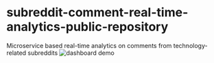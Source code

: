 # subreddit-comment-real-time-analytics-public-repository
Microservice based real-time analytics on comments from technology-related subreddits
![dashboard demo](https://user-images.githubusercontent.com/65870261/227824867-940ca11f-5348-4570-aa24-3a4015167e76.png)

